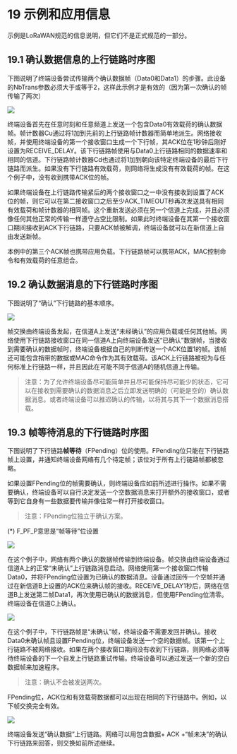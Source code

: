 # 19 示例和应用信息

示例是LoRaWAN规范的信息说明，但它们不是正式规范的一部分。

## 19.1 确认数据信息的上行链路时序图

下图说明了终端设备尝试传输两个确认数据帧（Data0和Data1）的步骤。此设备的NbTrans参数必须大于或等于2，这样此示例才是有效的（因为第一次确认的帧传输了两次）

![](.gitbook/assets/figure-67-uplink-timing-diagram-for-confirmed-data-messages.png)

终端设备首先在任意时刻和任意频道上发送一个包含Data0有效载荷的确认数据帧。帧计数器Cu通过将1加到先前的上行链路帧计数器而简单地派生。网络接收帧，并使用终端设备的第一个接收窗口生成一个下行帧，其ACK位在1秒钟后刚好设置为RECEIVE\_DELAY。该下行链路帧使用与Data0上行链路相同的数据速率和相同的信道。下行链路帧计数器Cd也通过将1加到朝向该特定终端设备的最后下行链路而派生。如果没有下行链路有效载荷，则网络将生成没有有效载荷的帧。在这个例子中，没有收到携带ACK位的帧。

如果终端设备在上行链路传输紧后的两个接收窗口之一中没有接收到设置了ACK位的帧，则它可以在第二接收窗口之后至少ACK\_TIMEOUT秒再次发送具有相同有效载荷和帧计数器的相同帧。这个重新发送必须在另一个信道上完成，并且必须像任何其他正常的传输一样遵守占空比限制。如果此时终端设备在其第一个接收窗口期间接收到ACK下行链路，只要ACK帧被解调，终端设备就可以在新信道上自由发送新帧。

本例中的第三个ACK帧也携带应用负载。下行链路帧可以携带ACK，MAC控制命令和有效载荷的任意组合。

## 19.2 确认数据消息的下行链路时序图

下图说明了“确认”下行链路的基本顺序。

![](.gitbook/assets/figure-68-downlink-timing-diagram-for-confirmed-data-messages.png)

帧交换由终端设备发起，在信道A上发送“未经确认”的应用负载或任何其他帧。网络使用下行链路接收窗口在同一信道A上向终端设备发送“已确认”数据帧，当接收到需要确认的数据帧时，终端设备根据自己的判断传送一个ACK位置1的帧。该帧还可能包含捎带的数据或MAC命令作为其有效载荷。该ACK上行链路被视为与任何标准上行链路一样，并且因此在可能不同于信道A的随机信道上传输。

> 注意：为了允许终端设备尽可能简单并且尽可能保持尽可能少的状态，它可以在接收到需要确认的数据消息之后立即发送明确的（可能是空的）确认数据消息。或者终端设备可以推迟确认的传输，以将其与其下一个数据消息搭载。

## 19.3 帧等待消息的下行链路时序图

下图说明了下行链路**帧等待**（FPending）位的使用。FPending位只能在下行链路帧上设置，并通知终端设备网络有几个待定帧；该位对于所有上行链路帧都被忽略。

如果设置FPending位的帧需要确认，则终端设备应如前所述进行操作。如果不需要确认，终端设备可以自行决定发送一个空数据消息来打开额外的接收窗口，或者等到它自身有一些数据要传输并像往常一样打开接收窗口。

> 注意：FPending位独立于确认方案。

\(\*\) F\_PF\_P意思是“帧等待”位设置

![](.gitbook/assets/figure-69-downlink-timing-diagram-for-frame-pending-messages-example-1.png)

在这个例子中，网络有两个确认的数据帧传输到终端设备。帧交换由终端设备通过信道A上的正常“未确认”上行链路消息启动。网络使用第一个接收窗口传输Data0，并将FPending位设置为已确认的数据消息。设备通过回传一个空帧并通过在新信道B上设置的ACK位来确认帧的接收。RECEIVE\_DELAY1秒后，网络在信道B上发送第二帧Data1，再次使用已确认的数据消息，但使用FPending位清零。终端设备在信道C上确认。

![](.gitbook/assets/figure-70-downlink-timing-diagram-for-frame-pending-messages-example-2.png)

在这个例子中，下行链路帧是“未确认”帧，终端设备不需要发回并确认。接收Data0未确认帧且设置FPending位，终端设备发送一个空的数据帧。该第一个上行链路不被网络接收。如果在两个接收窗口期间没有收到下行链路，则网络必须等待终端设备的下一个自发上行链路重试传输。终端设备可以通过发送一个新的空白数据帧来加速程序。

> 注意：确认不会被发送两次。

FPending位，ACK位和有效载荷数据都可以出现在相同的下行链路中。例如，以下帧交换完全有效。

![](.gitbook/assets/figure-71-downlink-timing-diagram-for-frame-pending-messages-example-3.png)

终端设备发送“确认数据”上行链路。网络可以用包含数据+ ACK +“帧未决”的确认下行链路来回答，则交换如前所述继续。

